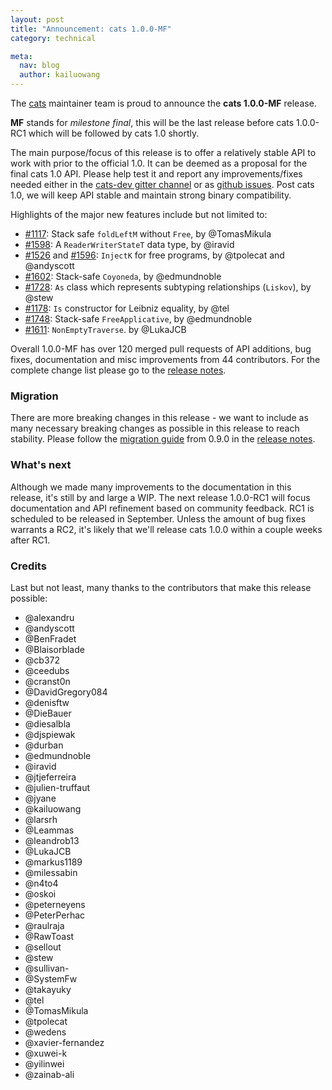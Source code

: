 ```yaml
---
layout: post
title: "Announcement: cats 1.0.0-MF"
category: technical

meta:
  nav: blog
  author: kailuowang
---
```


The [cats](https://github.com/typelevel/cats) maintainer team is proud to announce the **cats 1.0.0-MF** release.

**MF** stands for *milestone final*,
this will be the last release before cats 1.0.0-RC1 which will be followed by cats 1.0 shortly.

The main purpose/focus of this release is to offer a relatively stable API to work with prior to the official 1.0.
It can be deemed as a proposal for the final cats 1.0 API. Please help test it and report any improvements/fixes
needed either in the [cats-dev gitter channel](https://gitter.im/typelevel/cats-dev) or as [github issues](https://github.com/typelevel/cats/issues/new).
Post cats 1.0, we will keep API stable and maintain strong binary compatibility.

Highlights of the major new features include but not limited to:

* [#1117](https://github.com/typelevel/cats/pull/1117): Stack safe `foldLeftM` without `Free`, by @TomasMikula
* [#1598](https://github.com/typelevel/cats/pull/1598): A `ReaderWriterStateT` data type, by @iravid
* [#1526](https://github.com/typelevel/cats/pull/1526) and [#1596](https://github.com/typelevel/cats/pull/1596): `InjectK` for free programs, by @tpolecat and @andyscott
* [#1602](https://github.com/typelevel/cats/pull/1602): Stack-safe `Coyoneda`, by @edmundnoble
* [#1728](https://github.com/typelevel/cats/pull/1728): `As` class which represents subtyping relationships (`Liskov`), by @stew
* [#1178](https://github.com/typelevel/cats/pull/1178): `Is` constructor for Leibniz equality, by @tel
* [#1748](https://github.com/typelevel/cats/pull/1748): Stack-safe `FreeApplicative`, by @edmundnoble
* [#1611](https://github.com/typelevel/cats/pull/1611): `NonEmptyTraverse`. by @LukaJCB

Overall 1.0.0-MF has over 120 merged pull requests of API additions, bug fixes, documentation and misc
improvements from 44 contributors. For the complete change list please go to the [release notes][release notes].

### Migration
There are more breaking changes in this release - we want to include as many necessary breaking changes as possible in this release
to reach stability. Please follow the [migration guide][migration guide] from 0.9.0 in the  [release notes][release notes].



### What's next

Although we made many improvements to the documentation in this release, it's still by and large a WIP.
The next release 1.0.0-RC1 will focus documentation and API refinement based on community feedback.
RC1 is scheduled to be released in September. Unless the amount of bug fixes warrants a RC2, it's likely that
we'll release cats 1.0.0 within a couple weeks after RC1.


### Credits
Last but not least, many thanks to the contributors that make this release possible:

* @alexandru
* @andyscott
* @BenFradet
* @Blaisorblade
* @cb372
* @ceedubs
* @cranst0n
* @DavidGregory084
* @denisftw
* @DieBauer
* @diesalbla
* @djspiewak
* @durban
* @edmundnoble
* @iravid
* @jtjeferreira
* @julien-truffaut
* @jyane
* @kailuowang
* @larsrh
* @Leammas
* @leandrob13
* @LukaJCB
* @markus1189
* @milessabin
* @n4to4
* @oskoi
* @peterneyens
* @PeterPerhac
* @raulraja
* @RawToast
* @sellout
* @stew
* @sullivan-
* @SystemFw
* @takayuky
* @tel
* @TomasMikula
* @tpolecat
* @wedens
* @xavier-fernandez
* @xuwei-k
* @yilinwei
* @zainab-ali



[migration guide]: https://github.com/typelevel/cats/blob/master/CHANGES.md#to-migrate-from-090
[release notes]: https://github.com/typelevel/cats/releases/tag/v1.0.0-MF
